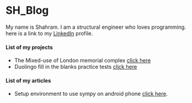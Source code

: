 # SH_Blog

My name is Shahram. I am a structural engineer who loves programming. here is a link to my [LinkedIn](https://www.linkedin.com/in/shahram-shaygani) profile. 


#### List of my projects

* The Mixed-use of London memorial complex [click here](https://www.khatosafhe.com/en/project/I/93)
* Duolingo fill in the blanks practice tests [click here](https://shahram10715.github.io/d2/)


#### List of my articles

* Setup environment to use sympy on android phone [click here](./articles/a1/a1.md).
